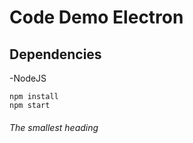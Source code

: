 # Code Demo Electron
## Dependencies
-NodeJS
```
npm install
npm start
```

###### The smallest heading

